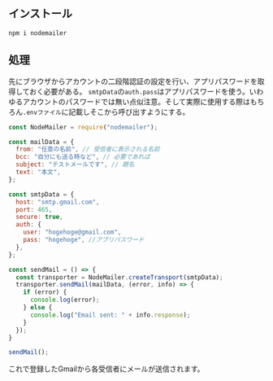 ## インストール
```
npm i nodemailer
```
## 処理
先にブラウザからアカウントの二段階認証の設定を行い、アプリパスワードを取得しておく必要がある。
`smtpData`の`auth.pass`はアプリパスワードを使う。いわゆるアカウントのパスワードでは無い点似注意。そして実際に使用する際はもちろん`.envファイル`に記載しそこから呼び出すようにする。
```js
const NodeMailer = require("nodemailer");

const mailData = {
  from: "任意の名前", // 受信者に表示される名前
  bcc: "自分にも送る時など", // 必要であれば
  subject: "テストメールです", // 題名
  text: "本文",
};

const smtpData = {
  host: "smtp.gmail.com",
  port: 465,
  secure: true,
  auth: {
    user: "hogehoge@gmail.com",
    pass: "hogehoge", //アプリパスワード
  },
};

const sendMail = () => {
  const transporter = NodeMailer.createTransport(smtpData);
  transporter.sendMail(mailData, (error, info) => {
    if (error) {
      console.log(error);
    } else {
      console.log("Email sent: " + info.response);
    }
  });
}

sendMail();
```

これで登録したGmailから各受信者にメールが送信されます。
